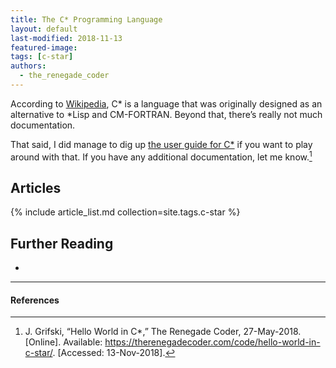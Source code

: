 ```yaml
---
title: The C* Programming Language
layout: default
last-modified: 2018-11-13
featured-image:
tags: [c-star]
authors:
  - the_renegade_coder
---
```


According to [Wikipedia][1], C* is a language that was originally designed as an
alternative to \*Lisp and CM-FORTRAN. Beyond that, there’s really not much
documentation.

That said, I did manage to dig up [the user guide for C*][2] if you want to play
around with that. If you have any additional documentation, let me know.[^1]

## Articles

{% include article_list.md collection=site.tags.c-star %}

## Further Reading

-

---

#### References

[^1]: J. Grifski, “Hello World in C*,” The Renegade Coder, 27-May-2018. [Online]. Available: <https://therenegadecoder.com/code/hello-world-in-c-star/>. [Accessed: 13-Nov-2018].

[1]: https://en.wikipedia.org/wiki/C*
[2]: http://people.csail.mit.edu/bradley/cm5docs/CM-5CStarUsersGuide.pdf
